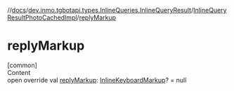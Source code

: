 //[docs](../../../index.md)/[dev.inmo.tgbotapi.types.InlineQueries.InlineQueryResult](../index.md)/[InlineQueryResultPhotoCachedImpl](index.md)/[replyMarkup](reply-markup.md)



# replyMarkup  
[common]  
Content  
open override val [replyMarkup](reply-markup.md): [InlineKeyboardMarkup](../../dev.inmo.tgbotapi.types.buttons/-inline-keyboard-markup/index.md)? = null  



